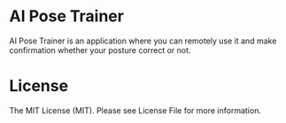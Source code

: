 # AI Pose Trainer
AI Pose Trainer is an application where you can remotely use it and make confirmation whether your posture correct or not. 

# License
The MIT License (MIT). Please see License File for more information.
